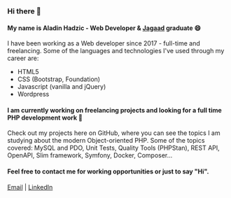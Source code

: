 ### Hi there 👋

#### My name is Aladin Hadzic - Web Developer & [Jagaad](https://academy.jagaad.com) graduate 😄
I have been working as a Web developer since 2017 - full-time and freelancing. 
Some of the languages and technologies I've used through my career are:
- HTML5 
- CSS (Bootstrap, Foundation)
- Javascript (vanilla and jQuery)
- Wordpress

#### I am currently working on freelancing projects and looking for a full time **PHP development** work 🔭
Check out my projects here on GitHub, where you can see the topics I am studying about the modern Object-oriented PHP.
Some of the topics covered: MySQL and PDO, Unit Tests, Quality Tools (PHPStan), REST API, OpenAPI, Slim framework, Symfony, Docker, Composer...

#### Feel free to contact me for working opportunities or just to say "Hi". 

[Email](mailto:aladinhadziic@gmail.com) |	[LinkedIn](https://www.linkedin.com/in/aladin-hadžić-96521614a/)

<!--
**DSOTMN/DSOTMN** is a ✨ _special_ ✨ repository because its `README.md` (this file) appears on your GitHub profile.

Here are some ideas to get you started:

- 🔭 I’m currently working on ...
- 🌱 I’m currently learning ...
- 👯 I’m looking to collaborate on ...
- 🤔 I’m looking for help with ...
- 💬 Ask me about ...
- 📫 How to reach me: ...
- 😄 Pronouns: ...
- ⚡ Fun fact: ...
-->
